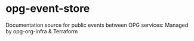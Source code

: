 # opg-event-store
Documentation source for public events between OPG services: Managed by opg-org-infra &amp; Terraform
